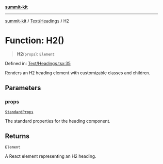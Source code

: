 [**summit-kit**](../../../README.md)

***

[summit-kit](../../../modules.md) / [Text/Headings](../README.md) / H2

# Function: H2()

> **H2**(`props`): `Element`

Defined in: [Text/Headings.tsx:35](https://github.com/andrewgremlich/summit-kit/blob/ac4db5932601c6d49fd51bdc996d6ecf52b89f8d/src/react/Text/Headings.tsx#L35)

Renders an H2 heading element with customizable classes and children.

## Parameters

### props

[`StandardProps`](../../../Types/general/type-aliases/StandardProps.md)

The standard properties for the heading component.

## Returns

`Element`

A React element representing an H2 heading.
